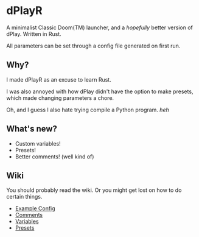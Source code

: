 # dPlayR
A minimalist Classic Doom(TM) launcher, and a *hopefully* better version of dPlay.
Written in Rust.

All parameters can be set through a config file generated on first run.

## Why?
I made dPlayR as an excuse to learn Rust.

I was also annoyed with how dPlay didn't have the option to make presets, which made changing parameters a chore.

Oh, and I guess I also hate trying compile a Python program. *heh*

## What's new?
* Custom variables!
* Presets!
* Better comments! (well kind of)

## Wiki
You should probably read the wiki. Or you might get lost on how to do certain things.
* [Example Config](https://github.com/dastrukar/dplayr/wiki/Example-Config-File)
* [Comments](https://github.com/dastrukar/dplayr/wiki/Comments)
* [Variables](https://github.com/dastrukar/dplayr/wiki/Variables)
* [Presets](https://github.com/dastrukar/dplayr/wiki/Presets)
